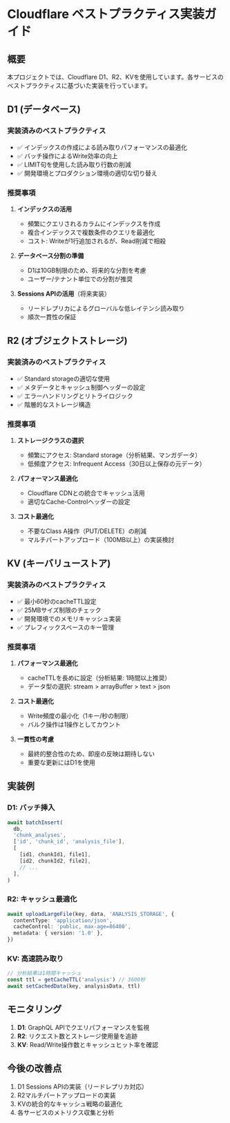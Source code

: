# Cloudflare ベストプラクティス実装ガイド

## 概要

本プロジェクトでは、Cloudflare D1、R2、KVを使用しています。各サービスのベストプラクティスに基づいた実装を行っています。

## D1 (データベース)

### 実装済みのベストプラクティス

- ✅ インデックスの作成による読み取りパフォーマンスの最適化
- ✅ バッチ操作によるWrite効率の向上
- ✅ LIMIT句を使用した読み取り行数の削減
- ✅ 開発環境とプロダクション環境の適切な切り替え

### 推奨事項

1. **インデックスの活用**
   - 頻繁にクエリされるカラムにインデックスを作成
   - 複合インデックスで複数条件のクエリを最適化
   - コスト: Writeが1行追加されるが、Read削減で相殺

2. **データベース分割の準備**
   - D1は10GB制限のため、将来的な分割を考慮
   - ユーザー/テナント単位での分割が推奨

3. **Sessions APIの活用**（将来実装）
   - リードレプリカによるグローバルな低レイテンシ読み取り
   - 順次一貫性の保証

## R2 (オブジェクトストレージ)

### 実装済みのベストプラクティス

- ✅ Standard storageの適切な使用
- ✅ メタデータとキャッシュ制御ヘッダーの設定
- ✅ エラーハンドリングとリトライロジック
- ✅ 階層的なストレージ構造

### 推奨事項

1. **ストレージクラスの選択**
   - 頻繁にアクセス: Standard storage（分析結果、マンガデータ）
   - 低頻度アクセス: Infrequent Access（30日以上保存の元データ）

2. **パフォーマンス最適化**
   - Cloudflare CDNとの統合でキャッシュ活用
   - 適切なCache-Controlヘッダーの設定

3. **コスト最適化**
   - 不要なClass A操作（PUT/DELETE）の削減
   - マルチパートアップロード（100MB以上）の実装検討

## KV (キーバリューストア)

### 実装済みのベストプラクティス

- ✅ 最小60秒のcacheTTL設定
- ✅ 25MBサイズ制限のチェック
- ✅ 開発環境でのメモリキャッシュ実装
- ✅ プレフィックスベースのキー管理

### 推奨事項

1. **パフォーマンス最適化**
   - cacheTTLを長めに設定（分析結果: 1時間以上推奨）
   - データ型の選択: stream > arrayBuffer > text > json

2. **コスト最適化**
   - Write頻度の最小化（1キー/秒の制限）
   - バルク操作は1操作としてカウント

3. **一貫性の考慮**
   - 最終的整合性のため、即座の反映は期待しない
   - 重要な更新にはD1を使用

## 実装例

### D1: バッチ挿入

```typescript
await batchInsert(
  db,
  'chunk_analyses',
  ['id', 'chunk_id', 'analysis_file'],
  [
    [id1, chunkId1, file1],
    [id2, chunkId2, file2],
    // ...
  ],
)
```

### R2: キャッシュ最適化

```typescript
await uploadLargeFile(key, data, 'ANALYSIS_STORAGE', {
  contentType: 'application/json',
  cacheControl: 'public, max-age=86400',
  metadata: { version: '1.0' },
})
```

### KV: 高速読み取り

```typescript
// 分析結果は1時間キャッシュ
const ttl = getCacheTTL('analysis') // 3600秒
await setCachedData(key, analysisData, ttl)
```

## モニタリング

1. **D1**: GraphQL APIでクエリパフォーマンスを監視
2. **R2**: リクエスト数とストレージ使用量を追跡
3. **KV**: Read/Write操作数とキャッシュヒット率を確認

## 今後の改善点

1. D1 Sessions APIの実装（リードレプリカ対応）
2. R2マルチパートアップロードの実装
3. KVの統合的なキャッシュ戦略の最適化
4. 各サービスのメトリクス収集と分析
